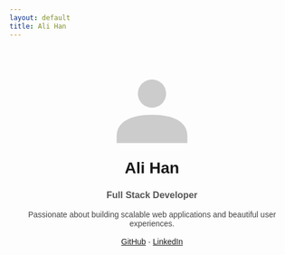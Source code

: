 ```yaml
---
layout: default
title: Ali Han
---
```


<div style="text-align: center; font-family: sans-serif; padding: 2rem;">
  
  <!-- SVG Placeholder -->
  <div style="width: 150px; height: 150px; margin: auto;">
    <svg viewBox="0 0 24 24" fill="#ccc" xmlns="http://www.w3.org/2000/svg">
      <circle cx="12" cy="8" r="4" />
      <path d="M2 20c0-4 4-6 10-6s10 2 10 6v2H2v-2z" />
    </svg>
  </div>

  <h1 style="margin-top: 1rem;">Ali Han</h1>
  <h3 style="color: #555;">Full Stack Developer</h3>

  <p style="max-width: 500px; margin: 1rem auto; color: #444;">
    Passionate about building scalable web applications and beautiful user experiences.
  </p>

  <p>
    <a href="https://github.com/ali-han" target="_blank">GitHub</a> ·
    <a href="https://www.linkedin.com/in/ali-han/" target="_blank">LinkedIn</a>
  </p>
</div>
